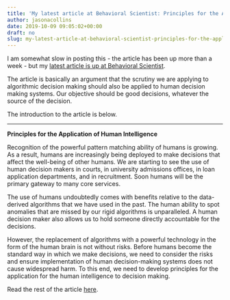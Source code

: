 ```yaml
---
title: 'My latest article at Behavioral Scientist: Principles for the Application of Human Intelligence'
author: jasonacollins
date: 2019-10-09 09:05:02+00:00
draft: no
slug: my-latest-article-at-behavioral-scientist-principles-for-the-application-of-human-intelligence
---
```


I am somewhat slow in posting this - the article has been up more than a week - but my [latest article is up at Behavioral Scientist](https://behavioralscientist.org/principles-for-the-application-of-human-intelligence/).

The article is basically an argument that the scrutiny we are applying to algorithmic decision making should also be applied to human decision making systems. Our objective should be good decisions, whatever the source of the decision.

The introduction to the article is below.

* * *

**Principles for the Application of Human Intelligence**

Recognition of the powerful pattern matching ability of humans is growing. As a result, humans are increasingly being deployed to make decisions that affect the well-being of other humans. We are starting to see the use of human decision makers in courts, in university admissions offices, in loan application departments, and in recruitment. Soon humans will be the primary gateway to many core services.

The use of humans undoubtedly comes with benefits relative to the data-derived algorithms that we have used in the past. The human ability to spot anomalies that are missed by our rigid algorithms is unparalleled. A human decision maker also allows us to hold someone directly accountable for the decisions.

However, the replacement of algorithms with a powerful technology in the form of the human brain is not without risks. Before humans become the standard way in which we make decisions, we need to consider the risks and ensure implementation of human decision-making systems does not cause widespread harm. To this end, we need to develop principles for the application for the human intelligence to decision making.

Read the rest of the article [here](https://behavioralscientist.org/principles-for-the-application-of-human-intelligence/).
